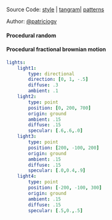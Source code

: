 Source Code: [style](https://github.com/patriciogonzalezvivo/tangram-sandbox/blob/gh-pages/styles/specular-dust.yaml) | [tangram](https://github.com/tangrams/tangram)| [patterns](http://tangrams.github.io/ProceduralTextures/)

Author: [@patriciogv](https://twitter.com/)

<a href="code.html#shaders/random.frag"><canvas class="canvas" data-fragment-url="shaders/random.frag" width="200px" height="200px"></canvas></a>
#### Procedural random

<a href="code.html#shaders/fbm.frag"><canvas class="canvas" data-fragment-url="shaders/fbm.frag" width="200px" height="200px"></canvas></a>
#### Procedural fractional brownian motion

```yaml
lights:
    light1:
        type: directional
        direction: [0, 1, -.5]
        diffuse: .3
        ambient: .1
    light2:
        type: point
        position: [0, 200, 700]
        origin: ground
        ambient: .15
        diffuse: .15
        specular: [.6,.6,.0]
    light3:
        type: point
        position: [200, -100, 200]
        origin: ground
        ambient: .15
        diffuse: .15
        specular: [.0,0.4,.9]
    light4:
        type: point
        position: [-200, -100, 300]
        origin: ground
        ambient: .15
        diffuse: .15
        specular: [.5,0.,.5]
```